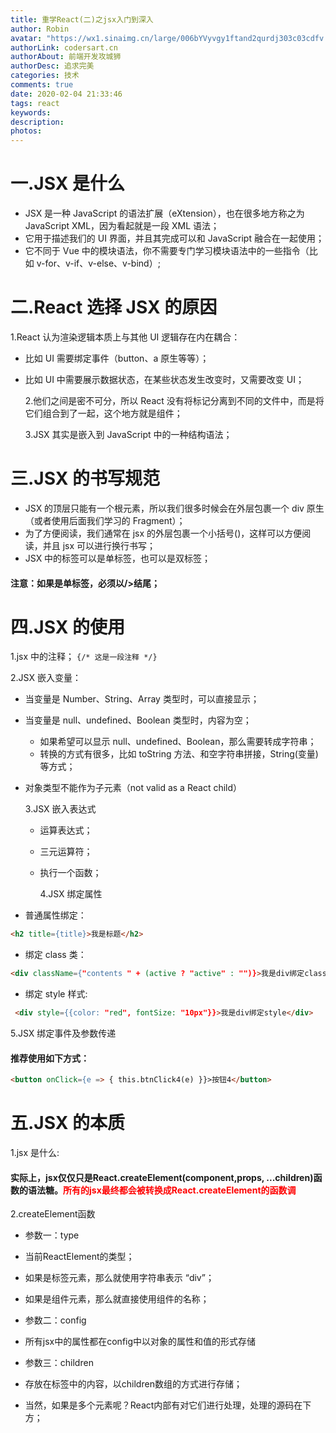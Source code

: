 ```yaml
---
title: 重学React(二)之jsx入门到深入
author: Robin
avatar: "https://wx1.sinaimg.cn/large/006bYVyvgy1ftand2qurdj303c03cdfv.jpg"
authorLink: codersart.cn
authorAbout: 前端开发攻城狮
authorDesc: 追求完美
categories: 技术
comments: true
date: 2020-02-04 21:33:46
tags: react
keywords:
description:
photos:
---
```


# 一.JSX 是什么

- JSX 是一种 JavaScript 的语法扩展（eXtension），也在很多地方称之为 JavaScript XML，因为看起就是一段 XML 语法；
- 它用于描述我们的 UI 界面，并且其完成可以和 JavaScript 融合在一起使用；
- 它不同于 Vue 中的模块语法，你不需要专门学习模块语法中的一些指令（比如 v-for、v-if、v-else、v-bind）;

# 二.React 选择 JSX 的原因

1.React 认为渲染逻辑本质上与其他 UI 逻辑存在内在耦合：

- 比如 UI 需要绑定事件（button、a 原生等等）；
- 比如 UI 中需要展示数据状态，在某些状态发生改变时，又需要改变 UI；

  2.他们之间是密不可分，所以 React 没有将标记分离到不同的文件中，而是将它们组合到了一起，这个地方就是组件；

  3.JSX 其实是嵌入到 JavaScript 中的一种结构语法；

# 三.JSX 的书写规范

- JSX 的顶层只能有一个根元素，所以我们很多时候会在外层包裹一个 div 原生（或者使用后面我们学习的 Fragment）；
- 为了方便阅读，我们通常在 jsx 的外层包裹一个小括号()，这样可以方便阅读，并且 jsx 可以进行换行书写；
- JSX 中的标签可以是单标签，也可以是双标签；

#### 注意：如果是单标签，必须以/>结尾；

# 四.JSX 的使用

1.jsx 中的注释；
`{/* 这是一段注释 */}`

2.JSX 嵌入变量：

- 当变量是 Number、String、Array 类型时，可以直接显示；
- 当变量是 null、undefined、Boolean 类型时，内容为空；
  - 如果希望可以显示 null、undefined、Boolean，那么需要转成字符串；
  - 转换的方式有很多，比如 toString 方法、和空字符串拼接，String(变量)等方式；
- 对象类型不能作为子元素（not valid as a React child）

  3.JSX 嵌入表达式

  - 运算表达式；
  - 三元运算符；
  - 执行一个函数；

    4.JSX 绑定属性

- 普通属性绑定：

```HTML
<h2 title={title}>我是标题</h2>
```

- 绑定 class 类：

```HTML
<div className={"contents " + (active ? "active" : "")}>我是div绑定class</div>
```

- 绑定 style 样式:

```HTML
 <div style={{color: "red", fontSize: "10px"}}>我是div绑定style</div>
```

5.JSX 绑定事件及参数传递

#### 推荐使用如下方式：

```HTML
<button onClick={e => { this.btnClick4(e) }}>按钮4</button>
```

# 五.JSX 的本质

1.jsx 是什么:

#### 实际上，jsx仅仅只是React.createElement(component,props, ...children)函数的语法糖。<font color="red">所有的jsx最终都会被转换成React.createElement的函数调</font>

2.createElement函数

- 参数一：type
 - 当前ReactElement的类型； 
 - 如果是标签元素，那么就使用字符串表示 “div”； 
 - 如果是组件元素，那么就直接使用组件的名称；

- 参数二：config 
 - 所有jsx中的属性都在config中以对象的属性和值的形式存储 

- 参数三：children 
 - 存放在标签中的内容，以children数组的方式进行存储； 
 - 当然，如果是多个元素呢？React内部有对它们进行处理，处理的源码在下方；


